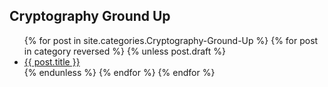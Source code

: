 ## Cryptography Ground Up

<ul>
  {% for post in site.categories.Cryptography-Ground-Up %}
    {% for post in category reversed %}
      {% unless post.draft %}
        <li><a href="{{ post.url }}">{{ post.title }}</a></li>
      {% endunless %}
    {% endfor %}
  {% endfor %}
</ul>
